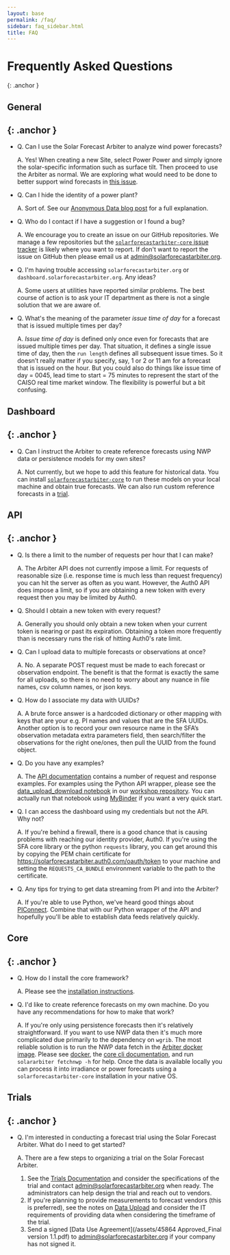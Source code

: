 ```yaml
---
layout: base
permalink: /faq/
sidebar: faq_sidebar.html
title: FAQ
---
```

<link href="/css/faq.css" type="text/css" rel="stylesheet">

# Frequently Asked Questions
{: .anchor }

## General
{: .anchor }
---

- Q. Can I use the Solar Forecast Arbiter to analyze wind power forecasts?

  A. Yes! When creating a new Site, select Power Power and simply ignore the
  solar-specific information such as surface tilt. Then proceed to use the
  Arbiter as normal. We are exploring what would need to be done to better
  support wind forecasts in [this
  issue](https://github.com/SolarArbiter/solarforecastarbiter-core/issues/491).

- Q. Can I hide the identity of a power plant?

  A. Sort of. See our [Anonymous Data blog
  post](https://solarforecastarbiter.org/2019/09/30/Anonymous-Data.html) for a
  full explanation.

- Q. Who do I contact if I have a suggestion or I found a bug?

  A. We encourage you to create an issue on our GitHub repositories. We manage a
  few repositories but the [`solarforecastarbiter-core` issue
  tracker](https://github.com/SolarArbiter/solarforecastarbiter-core/issues) is
  likely where you want to report. If don't want to report the issue on GitHub
  then please email us at
  [admin@solarforecastarbiter.org](mailto:admin@solarforecastarbiter.org).

- Q. I'm having trouble accessing `solarforecastarbiter.org` or
  `dashboard.solarforecastarbiter.org`. Any ideas?

  A. Some users at utilities have reported similar problems. The best course of
  action is to ask your IT department as there is not a single solution that we
  are aware of.

- Q. What's the meaning of the parameter *issue time of day* for a forecast that
  is issued multiple times per day?

  A. *Issue time of day* is defined only once even for forecasts that are issued
  multiple times per day. That situation, it defines a single issue time of day,
  then the ``run length`` defines all subsequent issue times. So it doesn’t
  really matter if you specify, say, 1 or 2 or 11 am for a forecast that is
  issued on the hour. But you could also do things like issue time of day =
  0045, lead time to start = 75 minutes to represent the start of the CAISO real
  time market window. The flexibility is powerful but a bit confusing.

## Dashboard
{: .anchor }
---

- Q. Can I instruct the Arbiter to create reference forecasts using NWP
  data or persistence models for my own sites?

  A. Not currently, but we hope to add this feature for historical data. You can
  install
  [`solarforecastarbiter-core`](https://solarforecastarbiter-core.readthedocs.io/en/latest/installation.html)
  to run these models on your local machine and obtain true forecasts. We can
  also run custom reference forecasts in a
  [trial](/documentation/dashboard/trials/).


## API
{: .anchor }
---

- Q. Is there a limit to the number of requests per hour that I can make?

  A. The Arbiter API does not currently impose a limit. For requests of
  reasonable size (i.e. response time is much less than request frequency) you
  can hit the server as often as you want. However, the Auth0 API does impose a
  limit, so if you are obtaining a new token with every request then you may be
  limited by Auth0.

- Q. Should I obtain a new token with every request?

  A. Generally you should only obtain a new token when your current token is
  nearing or past its expiration. Obtaining a token more frequently than is
  necessary runs the risk of hitting Auth0's rate limit.

- Q. Can I upload data to multiple forecasts or observations at once?

  A. No. A separate POST request must be made to each forecast or observation
  endpoint. The benefit is that the format is exactly the same for all uploads,
  so there is no need to worry about any nuance in file names, csv column names,
  or json keys.

- Q. How do I associate my data with UUIDs?

  A. A brute force answer is a hardcoded dictionary or other mapping with keys
  that are your e.g. PI names and values that are the SFA UUIDs. Another option
  is to record your own resource name in the SFA’s observation metadata extra
  parameters field, then search/filter the observations for the right one/ones,
  then pull the UUID from the found object.

- Q. Do you have any examples?

  A. The [API documentation](https://api.solarforecastarbiter.org/) contains a
  number of request and response examples. For examples using the Python API
  wrapper, please see the [data_upload_download
  notebook](https://github.com/SolarArbiter/workshop/blob/master/data_upload_download.ipynb)
  in our [workshop repository](https://github.com/SolarArbiter/workshop). You
  can actually run that notebook using
  [MyBinder](https://mybinder.org/v2/gh/SolarArbiter/workshop/master) if you
  want a very quick start.

- Q. I can access the dashboard using my credentials but not the API. Why not?

  A. If you're behind a firewall, there is a good chance that is causing
  problems with reaching our identity provider, Auth0. If you're using the SFA
  core library or the python ``requests`` library, you can get around this by
  copying the PEM chain certificate for
  https://solarforecastarbiter.auth0.com/oauth/token to your machine and setting
  the ``REQUESTS_CA_BUNDLE`` environment variable to the path to the
  certificate.

- Q. Any tips for trying to get data streaming from PI and into the Arbiter?

  A. If you're able to use Python, we've heard good things about
  [PIConnect](https://pypi.org/project/PIconnect/). Combine that with our Python
  wrapper of the API and hopefully you'll be able to establish data feeds
  relatively quickly.

## Core
{: .anchor }
---

- Q. How do I install the core framework?

  A. Please see the [installation instructions](https://solarforecastarbiter-core.readthedocs.io/en/latest/installation.html).

- Q. I'd like to create reference forecasts on my own machine. Do you have any
  recommendations for how to make that work?

  A. If you're only using persistence forecasts then it's relatively
  straightforward. If you want to use NWP data then it's much more complicated
  due primarily to the dependency on ``wgrib``. The most reliable solution is to
  run the NWP data fetch in the [Arbiter docker
  image](https://quay.io/repository/solararbiter/solarforecastarbiter-core?tab=tags).
  Please see [docker](https://docs.docker.com/), the [core cli
  documentation](https://solarforecastarbiter-core.readthedocs.io/en/latest/cli.html),
  and run ``solararbiter fetchnwp -h`` for help. Once the data is available
  locally you can process it into irradiance or power forecasts using a
  ``solarforecastarbiter-core`` installation in your native OS.

## Trials
{: .anchor }
---

- Q. I'm interested in conducting a forecast trial using the Solar
  Forecast Arbiter. What do I need to get started?

  A. There are a few steps to organizing a trial on the Solar Forecast Arbiter.
    1. See the [Trials Documentation](/documentation/dashboard/trials/)
       and consider the specifications of the trial and contact
       [admin@solarforecastarbiter.org](mailto:admin@solarforecastarbiter.org)
       when ready. The administrators can help design the trial and
       reach out to vendors.
    2. If you're planning to provide measurements to forecast vendors (this is
       preferred), see the notes on [Data
       Upload](/documentation/dashboard/trials/#data-upload) and consider the IT
       requirements of providing data when considering the timeframe of the
       trial.
    3. Send a signed [Data Use Agreement](/assets/45864 Approved_Final version
       1.1.pdf) to
       [admin@solarforecastarbiter.org](mailto:admin@solarforecastarbiter.org)
       if your company has not signed it.
